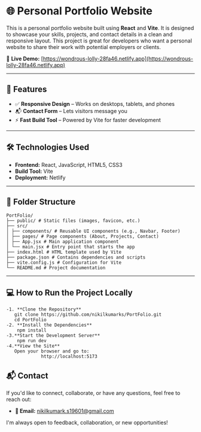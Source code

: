 # 🌐 Personal Portfolio Website

This is a personal portfolio website built using **React** and **Vite**. It is designed to showcase your skills, projects, and contact details in a clean and responsive layout. This project is great for developers who want a personal website to share their work with potential employers or clients.

🔗 **Live Demo:** [https://wondrous-lolly-28fa46.netlify.app](https://wondrous-lolly-28fa46.netlify.app)

---

## 🚀 Features

- ✅ **Responsive Design** – Works on desktops, tablets, and phones
- 📬 **Contact Form** – Lets visitors message you
- ⚡ **Fast Build Tool** – Powered by Vite for faster development

---

## 🛠️ Technologies Used

- **Frontend:** React, JavaScript, HTML5, CSS3
- **Build Tool:** Vite
- **Deployment:** Netlify

---

## 📁 Folder Structure
```
PortFolio/
├── public/ # Static files (images, favicon, etc.)
├── src/
│ ├── components/ # Reusable UI components (e.g., Navbar, Footer)
│ ├── pages/ # Page components (About, Projects, Contact)
│ ├── App.jsx # Main application component
│ └── main.jsx # Entry point that starts the app
├── index.html # HTML template used by Vite
├── package.json # Contains dependencies and scripts
├── vite.config.js # Configuration for Vite
└── README.md # Project documentation
```


---

## 💻 How to Run the Project Locally
```
-1. **Clone the Repository**
   git clone https://github.com/nikilkumarks/PortFolio.git
   cd PortFolio
-2. **Install the Dependencies**
    npm install
-3.**Start the Development Server**
    npm run dev
-4.**View the Site**
   Open your browser and go to:
             http://localhost:5173
```
## 📬 Contact

If you'd like to connect, collaborate, or have any questions, feel free to reach out:
- **📧 Email:** nikilkumark.s19601@gmail.com

I'm always open to feedback, collaboration, or new opportunities!
